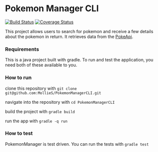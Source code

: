 # Pokemon Manager CLI

[![Build Status](https://travis-ci.org/MollieS/PokemonManagerCLI.svg?branch=master)](https://travis-ci.org/MollieS/PokemonManagerCLI) [![Coverage Status](https://coveralls.io/repos/github/MollieS/PokemonManagerCLI/badge.svg?branch=master)](https://coveralls.io/github/MollieS/PokemonManagerCLI?branch=master)

This project allows users to search for pokemon and receive a few details about the pokemon in return.  It retrieves data from the [PokeApi](http://pokeapi.co/).

### Requirements

This is a java project built with gradle.  To run and test the application, you need both of these available to you.

### How to run

clone this repository with `git clone git@github.com:MollieS/PokemonManagerCLI.git`

navigate into the repository with `cd PokemonManagerCLI`

build the project with `gradle build`

run the app with `gradle -q run`

### How to test

PokemonManager is test driven.  You can run the tests with `gradle test`